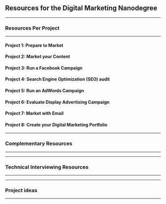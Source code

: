 ## Resources for the Digital Marketing Nanodegree
---

### Resources Per Project

----

#### Project 1: Prepare to Market

#### Project 2: Market your Content

#### Project 3: Run a Facebook Campaign

#### Project 4: Search Engine Optimization (SEO) audit

#### Project 5: Run an AdWords Campaign

#### Project 6: Evaluate Display Advertising Campaign

#### Project 7: Market with Email

#### Project 8: Create your Digital Marketing Portfolio 


----


### Complementary Resources

----

---

### Technical Interviewing Resources

----

---

### Project ideas

----

